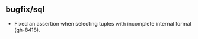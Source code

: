 ## bugfix/sql

* Fixed an assertion when selecting tuples with incomplete internal
  format (gh-8418).
